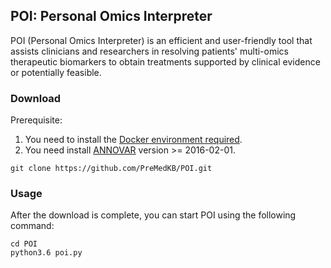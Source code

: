 ## POI: Personal Omics Interpreter

POI (Personal Omics Interpreter) is an efficient and user-friendly tool that assists clinicians and researchers in resolving patients' multi-omics therapeutic biomarkers to obtain treatments supported by clinical evidence or potentially feasible.

### Download

Prerequisite: 
1. You need to install the [Docker environment required](https://premedkb.cn/case/docker_poi.tar.gz).
3. You need install [ANNOVAR](http://annovar.openbioinformatics.org/en/latest/) version >=  2016-02-01.
```
git clone https://github.com/PreMedKB/POI.git
```

### Usage

After the download is complete, you can start POI using the following command:
```
cd POI
python3.6 poi.py
```
